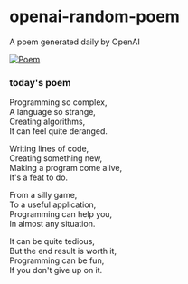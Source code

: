 
# openai-random-poem
 A poem generated daily by OpenAI

[![Poem](https://github.com/fbiego/openai-random-poem/actions/workflows/main.yml/badge.svg)](https://github.com/fbiego/openai-random-poem/actions/workflows/main.yml)

### today's poem  
  
Programming so complex,  
A language so strange,  
Creating algorithms,  
It can feel quite deranged.  
  
Writing lines of code,  
Creating something new,  
Making a program come alive,  
It's a feat to do.  
  
From a silly game,  
To a useful application,  
Programming can help you,  
In almost any situation.  
  
It can be quite tedious,  
But the end result is worth it,  
Programming can be fun,  
If you don't give up on it.
